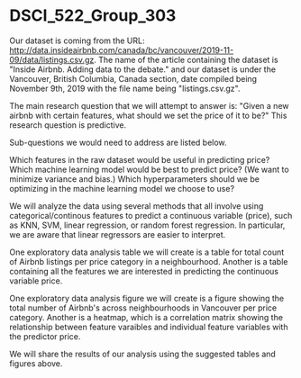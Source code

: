 # DSCI_522_Group_303

Our dataset is coming from the URL: http://data.insideairbnb.com/canada/bc/vancouver/2019-11-09/data/listings.csv.gz. The name of the article containing the dataset is "Inside Airbnb. Adding data to the debate." and our dataset is under the Vancouver, British Columbia, Canada section, date compiled being November 9th, 2019 with the file name being "listings.csv.gz".

The main research question that we will attempt to answer is: "Given a new airbnb with certain features, what should we set the price of it to be?" This research question is predictive.

Sub-questions we would need to address are listed below.

Which features in the raw dataset would be useful in predicting price?
Which machine learning model would be best to predict price? (We want to minimize variance and bias.)
Which hyperparameters should we be optimizing in the machine learning model we choose to use?

We will analyze the data using several methods that all involve using categorical/continous features to predict a continuous variable (price), such as KNN, SVM, linear regression, or random forest regression. In particular, we are aware that linear regressors are easier to interpret.

One exploratory data analysis table we will create is a table for total count of Airbnb listings per price category in a neighbourhood. 
Another is a table containing all the features we are interested in predicting the continuous variable price. 

One exploratory data analysis figure we will create is a figure showing the total number of Airbnb's across neighbourhoods in Vancouver per price category. Another is a heatmap, which is a correlation matrix showing the relationship between feature varaibles and individual feature variables with the predictor price.

We will share the results of our analysis using the suggested tables and figures above. 